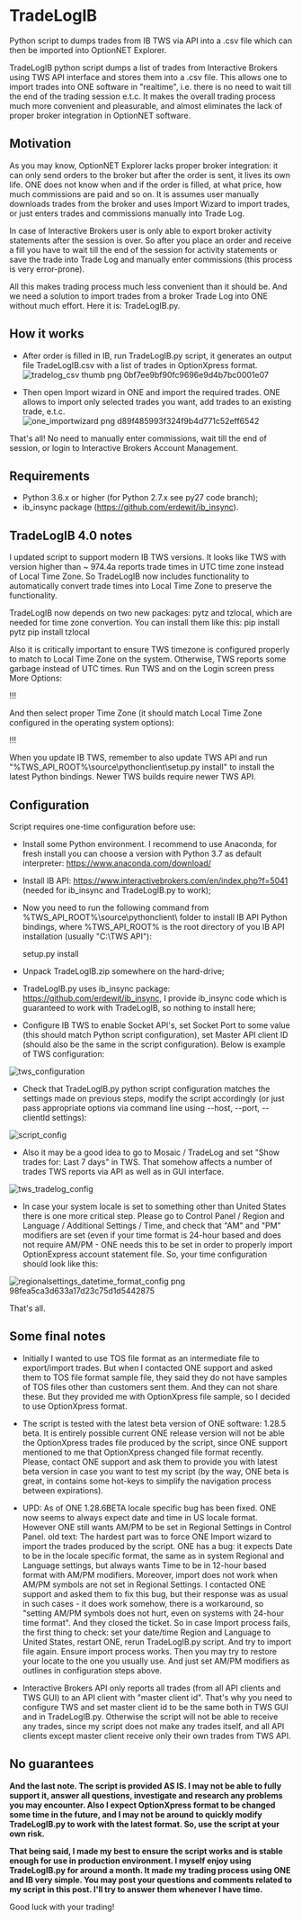 # TradeLogIB
Python script to dumps trades from IB TWS via API into a .csv file which can then be imported into OptionNET Explorer.

TradeLogIB python script dumps a list of trades from Interactive Brokers using TWS API interface and stores them into a .csv file. This allows one to import trades into ONE software in "realtime", i.e. there is no need to wait till the end of the trading session e.t.c. It makes the overall trading process much more convenient and pleasurable, and almost eliminates the lack of proper broker integration in OptionNET software.

## Motivation
As you may know, OptionNET Explorer lacks proper broker integration: it can only send orders to the broker but after the order is sent, it lives its own life. ONE does not know when and if the order is filled, at what price, how much commissions are paid and so on. It is assumes user manually downloads trades from the broker and uses Import Wizard to import trades, or just enters trades and commissions manually into Trade Log.

In case of Interactive Brokers user is only able to export broker activity statements after the session is over. So after you place an order and receive a fill you have to wait till the end of the session for activity statements or save the trade into Trade Log and manually enter commissions (this process is very error-prone). 

All this makes trading process much less convenient than it should be. And we need a solution to import trades from a broker Trade Log into ONE without much effort. Here it is: TradeLogIB.py.

## How it works

* After order is filled in IB, run TradeLogIB.py script, it generates an output file TradeLogIB.csv with a list of trades in OptionXpress format.
![tradelog_csv thumb png 0bf7ee9bf90fc9696e9d4b7bc0001e07](https://user-images.githubusercontent.com/2657778/34121901-ad5354b0-e43b-11e7-8d3d-549214b63a1b.png)

* Then open Import wizard in ONE and import the required trades. ONE allows to import only selected trades you want, add trades to an existing trade, e.t.c.
![one_importwizard png d89f485993f324f9b4d771c52eff6542](https://user-images.githubusercontent.com/2657778/34121983-ed94da3a-e43b-11e7-8c78-dacf8542afe4.png)

That's all! No need to manually enter commissions, wait till the end of session, or login to Interactive Brokers Account Management.

## Requirements
* Python 3.6.x or higher (for Python 2.7.x see py27 code branch);
* ib_insync package (https://github.com/erdewit/ib_insync).

## TradeLogIB 4.0 notes
I updated script to support modern IB TWS versions. It looks like TWS with version higher than ~ 974.4a reports trade times in UTC time zone instead of Local Time Zone. So TradeLogIB now includes functionality to automatically convert trade times into Local Time Zone to preserve the functionality.

TradeLogIB now depends on two new packages: pytz and tzlocal, which are needed for time zone convertion. You can install them like this:
pip install pytz
pip install tzlocal

Also it is critically important to ensure TWS timezone is configured properly to match to Local Time Zone on the system. Otherwise, TWS reports some garbage instead of UTC times. Run TWS and on the Login screen press More Options:

!!!

And then select proper Time Zone (it should match Local Time Zone configured in the operating system options):

!!!

When you update IB TWS, remember to also update TWS API and run "%TWS_API_ROOT%\source\pythonclient\setup.py install" to install the latest Python bindings. Newer TWS builds require newer TWS API.

## Configuration
Script requires one-time configuration before use:
* Install some Python environment. I recommend to use Anaconda, for fresh install you can choose a version with Python 3.7 as default interpreter: https://www.anaconda.com/download/
* Install IB API: https://www.interactivebrokers.com/en/index.php?f=5041 (needed for ib_insync and TradeLogIB.py to work);
* Now you need to run the following command from %TWS_API_ROOT%\source\pythonclient\ folder to install IB API Python bindings, where %TWS_API_ROOT% is the root directory of you IB API installation (usually "C:\TWS API"): 

   setup.py install

* Unpack TradeLogIB.zip somewhere on the hard-drive;
* TradeLogIB.py uses ib_insync package: https://github.com/erdewit/ib_insync, I provide ib_insync code which is guaranteed to work with TradeLogIB, so nothing to install here;
* Configure IB TWS to enable Socket API's, set Socket Port to some value (this should match Python script configuration), set Master API client ID (should also be the same in the script configuration). Below is example of TWS configuration:

![tws_configuration](https://user-images.githubusercontent.com/2657778/34122189-9e909d56-e43c-11e7-9e9f-36d89e92d8de.png)

* Check that TradeLogIB.py python script configuration matches the settings made on previous steps, modify the script accordingly (or just pass appropriate options via command line using --host, --port, --clientId settings):

![script_config](https://user-images.githubusercontent.com/2657778/34122353-3f10fb72-e43d-11e7-840c-a3e1a4294f63.png)

* Also it may be a good idea to go to Mosaic / TradeLog and set "Show trades for: Last 7 days" in TWS. That somehow affects a number of trades TWS reports via API as well as in GUI interface.

![tws_tradelog_config](https://user-images.githubusercontent.com/2657778/34122403-6bd725d2-e43d-11e7-86cc-3ffdc8bf5fa2.png)

* In case your system locale is set to something other than United States there is one more critical step. Please go to Control Panel / Region and Language / Additional Settings / Time, and check that "AM" and "PM" modifiers are set (even if your time format is 24-hour based and does not require AM/PM - ONE needs this to be set in order to properly import OptionExpress account statement file. So, your time configuration should look like this:

![regionalsettings_datetime_format_config png 98fea5ca3d633a17d23c75d1d5442875](https://user-images.githubusercontent.com/2657778/34122480-9ef98ff4-e43d-11e7-98a5-11a5f27a2dd5.png)

That's all.

## Some final notes

* Initially I wanted to use TOS file format as an intermediate file to export/import trades. But when I contacted ONE support and asked them to TOS file format sample file, they said they do not have samples of TOS files other than customers sent them. And they can not share these. But they provided me with OptionXpress file sample, so I decided to use OptionXpress format.

* The script is tested with the latest beta version of ONE software: 1.28.5 beta. It is entirely possible current ONE release version will not be able the OptionXpress trades file produced by the script, since ONE support mentioned to me that OptionXpress changed file format recently. Please, contact ONE support and ask them to provide you with latest beta version in case you want to test my script (by the way, ONE beta is great, in contains some hot-keys to simplify the navigation process between expirations).

* UPD: As of ONE 1.28.6BETA locale specific bug has been fixed. ONE now seems to always expect date and time in US locale format. However ONE still wants AM/PM to be set in Regional Settings in Control Panel. 
old text: The hardest part was to force ONE Import wizard to import the trades produced by the script. ONE has a bug: it expects Date to be in the locale specific format, the same as in system Regional and Language settings, but always wants Time to be in 12-hour based format with AM/PM modifiers. Moreover, import does not work when AM/PM symbols are not set in Regional Settings. I contacted ONE support and asked them to fix this bug, but their response was as usual in such cases - it does work somehow, there is a workaround, so "setting AM/PM symbols does not hurt, even on systems with 24-hour time format". And they closed the ticket. So in case Import process fails, the first thing to check: set your date/time Region and Language to United States, restart ONE, rerun TradeLogIB.py script. And try to import file again. Ensure import process works. Then you may try to restore your locate to the one you usually use. And just set AM/PM modifiers as outlines in configuration steps above.

* Interactive Brokers API only reports all trades (from all API clients and TWS GUI) to an API client with "master client id". That's why you need to configure TWS and set master client id to be the same both in TWS GUI and in TradeLogIB.py. Otherwise the script will not be able to receive any trades, since my script does not make any trades itself, and all API clients except master client receive only their own trades from TWS API.
 
## No guarantees
**And the last note. The script is provided AS IS. I may not be able to fully support it, answer all questions, investigate and research any problems you may encounter. Also I expect OptionXpress format to be changed some time in the future, and I may not be around to quickly modify TradeLogIB.py to work with the latest format. So, use the script at your own risk.**
 
**That being said, I made my best to ensure the script works and is stable enough for use in production environment. I myself enjoy using TradeLogIB.py for around a month. It made my trading process using ONE and IB very simple. You may post your questions and comments related to my script in this post. I'll try to answer them whenever I have time.**

Good luck with your trading!

